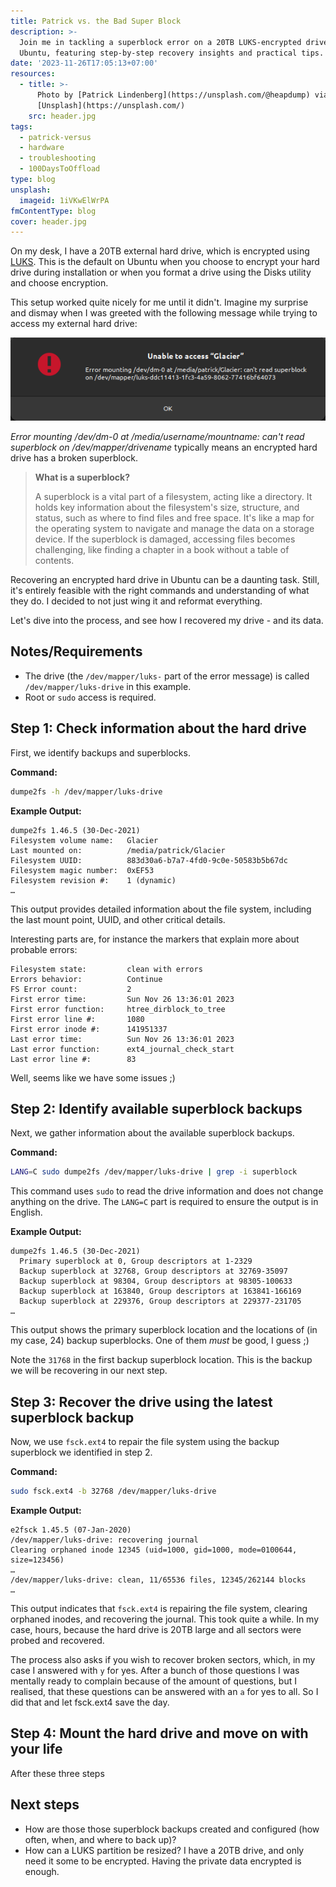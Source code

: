 ```yaml
---
title: Patrick vs. the Bad Super Block
description: >-
  Join me in tackling a superblock error on a 20TB LUKS-encrypted drive in
  Ubuntu, featuring step-by-step recovery insights and practical tips.
date: '2023-11-26T17:05:13+07:00'
resources:
  - title: >-
      Photo by [Patrick Lindenberg](https://unsplash.com/@heapdump) via
      [Unsplash](https://unsplash.com/)
    src: header.jpg
tags:
  - patrick-versus
  - hardware
  - troubleshooting
  - 100DaysToOffload
type: blog
unsplash:
  imageid: 1iVKwElWrPA
fmContentType: blog
cover: header.jpg
---
```


On my desk, I have a 20TB external hard drive, which is encrypted using [LUKS](https://gitlab.com/cryptsetup/cryptsetup). This is the default on Ubuntu when you choose to encrypt your hard drive during installation or when you format a drive using the Disks utility and choose encryption.

This setup worked quite nicely for me until it didn't. Imagine my surprise and dismay when I was greeted with the following message while trying to access my external hard drive:

![The Bad Superblock](the-bad-superblock.png)

*Error mounting /dev/dm-0 at /media/username/mountname: can't read superblock on /dev/mapper/drivename* typically means an encrypted hard drive has a broken superblock.

> **What is a superblock?**
>
> A superblock is a vital part of a filesystem, acting like a directory. It holds key information about the filesystem's size, structure, and status, such as where to find files and free space. It's like a map for the operating system to navigate and manage the data on a storage device. If the superblock is damaged, accessing files becomes challenging, like finding a chapter in a book without a table of contents.

Recovering an encrypted hard drive in Ubuntu can be a daunting task. Still, it's entirely feasible with the right commands and understanding of what they do. I decided to not just wing it and reformat everything.

Let's dive into the process, and see how I recovered my drive - and its data.

## Notes/Requirements

* The drive (the `/dev/mapper/luks-` part of the error message) is called `/dev/mapper/luks-drive` in this example.
* Root or `sudo` access is required.

## Step 1: Check information about the hard drive

First, we identify backups and superblocks.

**Command:**

```bash
dumpe2fs -h /dev/mapper/luks-drive
```

**Example Output:**

```plaintext
dumpe2fs 1.46.5 (30-Dec-2021)
Filesystem volume name:   Glacier
Last mounted on:          /media/patrick/Glacier
Filesystem UUID:          883d30a6-b7a7-4fd0-9c0e-50583b5b67dc
Filesystem magic number:  0xEF53
Filesystem revision #:    1 (dynamic)
…
```

This output provides detailed information about the file system, including the last mount point, UUID, and other critical details.

Interesting parts are, for instance the markers that explain more about probable errors:

```plaintext
Filesystem state:         clean with errors
Errors behavior:          Continue
FS Error count:           2
First error time:         Sun Nov 26 13:36:01 2023
First error function:     htree_dirblock_to_tree
First error line #:       1080
First error inode #:      141951337
Last error time:          Sun Nov 26 13:36:01 2023
Last error function:      ext4_journal_check_start
Last error line #:        83
```

Well, seems like we have some issues ;)

## Step 2: Identify available superblock backups

Next, we gather information about the available superblock backups.

**Command:**

```bash
LANG=C sudo dumpe2fs /dev/mapper/luks-drive | grep -i superblock
```

This command uses `sudo` to read the drive information and does not change anything on the drive. The `LANG=C` part is required to ensure the output is in English.

**Example Output:**

```plaintext
dumpe2fs 1.46.5 (30-Dec-2021)
  Primary superblock at 0, Group descriptors at 1-2329
  Backup superblock at 32768, Group descriptors at 32769-35097
  Backup superblock at 98304, Group descriptors at 98305-100633
  Backup superblock at 163840, Group descriptors at 163841-166169
  Backup superblock at 229376, Group descriptors at 229377-231705
…
```

This output shows the primary superblock location and the locations of (in my case, 24) backup superblocks. One of them *must* be good, I guess ;)

Note the `31768` in the first backup superblock location. This is the backup we will be recovering in our next step.

## Step 3: Recover the drive using the latest superblock backup

Now, we use `fsck.ext4` to repair the file system using the backup superblock we identified in step 2.

**Command:**

```bash
sudo fsck.ext4 -b 32768 /dev/mapper/luks-drive
```

**Example Output:**

```plaintext
e2fsck 1.45.5 (07-Jan-2020)
/dev/mapper/luks-drive: recovering journal
Clearing orphaned inode 12345 (uid=1000, gid=1000, mode=0100644, size=123456)
…
/dev/mapper/luks-drive: clean, 11/65536 files, 12345/262144 blocks
…
```

This output indicates that `fsck.ext4` is repairing the file system, clearing orphaned inodes, and recovering the journal. This took quite a while. In my case, hours, because the hard drive is 20TB large and all sectors were probed and recovered.

The process also asks if you wish to recover broken sectors, which, in my case I answered with `y` for yes. After a bunch of those questions I was mentally ready to complain because of the amount of questions, but I realised, that these questions can be answered with an `a` for yes to all. So I did that and let fsck.ext4 save the day.

## Step 4: Mount the hard drive and move on with your life

After these three steps

## Next steps

* How are those those superblock backups created and configured (how often, when, and where to back up)?
* How can a LUKS partition be resized? I have a 20TB drive, and only need it some to be encrypted. Having the private data encrypted is enough.
